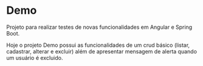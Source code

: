 # Demo
Projeto para realizar testes de novas funcionalidades em Angular e Spring Boot.

Hoje o projeto Demo possui as funcionalidades de um crud básico (listar, cadastrar, alterar e excluir) além de apresentar mensagem de alerta quando um usuário é excluido.
